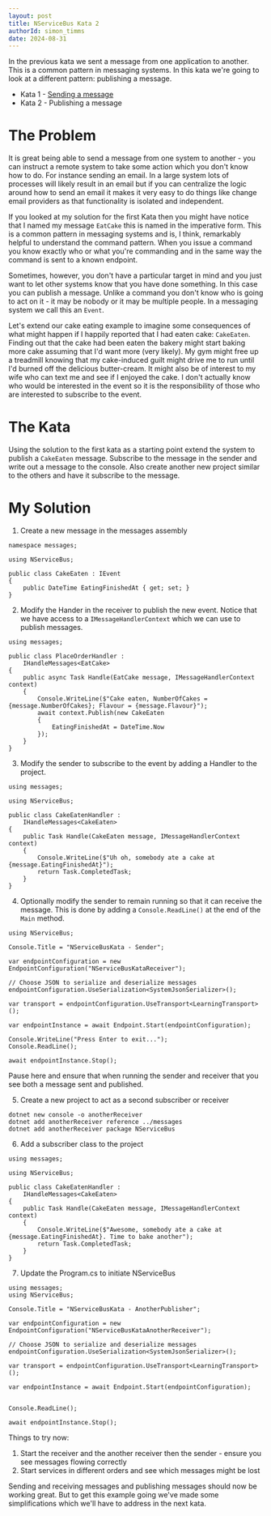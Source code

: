 ```yaml
---
layout: post
title: NServiceBus Kata 2
authorId: simon_timms
date: 2024-08-31
---
```


In the previous kata we sent a message from one application to another. This is a common pattern in messaging systems. In this kata we're going to look at a different pattern: publishing a message.

<!--more -->

* Kata 1 - [Sending a message](nservicebus-kata-1)
* Kata 2 - Publishing a message 

# The Problem

It is great being able to send a message from one system to another - you can instruct a remote system to take some action which you don't know how to do. For instance sending an email. In a large system lots of processes will likely result in an email but if you can centralize the logic around how to send an email it makes it very easy to do things like change email providers as that functionality is isolated and independent. 

If you looked at my solution for the first Kata then you might have notice that I named my message `EatCake` this is named in the imperative form. This is a common pattern in messaging systems and is, I think, remarkably helpful to understand the command pattern. When you issue a command you know exactly who or what you're commanding and in the same way the command is sent to a known endpoint. 

Sometimes, however, you don't have a particular target in mind and you just want to let other systems know that you have done something. In this case you can publish a message. Unlike a command you don't know who is going to act on it - it may be nobody or it may be multiple people. In a messaging system we call this an `Event`. 

Let's extend our cake eating example to imagine some consequences of what might happen if I happily reported that I had eaten cake: `CakeEaten`. Finding out that the cake had been eaten the bakery might start baking more cake assuming that I'd want more (very likely). My gym might free up a treadmill knowing that my cake-induced guilt might drive me to run until I'd burned off the delicious butter-cream. It might also be of interest to my wife who can text me and see if I enjoyed the cake. I don't actually know who would be interested in the event so it is the responsibility of those who are interested to subscribe to the event.

# The Kata

Using the solution to the first kata as a starting point extend the system to publish a `CakeEaten` message. Subscribe to the message in the sender and write out a message to the console. Also create another new project similar to the others and have it subscribe to the message.

# My Solution

1. Create a new message in the messages assembly

```
namespace messages;

using NServiceBus;

public class CakeEaten : IEvent
{
    public DateTime EatingFinishedAt { get; set; }
}
```

2. Modify the Hander in the receiver to publish the new event. Notice that we have access to a `IMessageHandlerContext` which we can use to publish messages.

```
using messages;

public class PlaceOrderHandler :
    IHandleMessages<EatCake>
{
    public async Task Handle(EatCake message, IMessageHandlerContext context)
    {
        Console.WriteLine($"Cake eaten, NumberOfCakes = {message.NumberOfCakes}; Flavour = {message.Flavour}");
        await context.Publish(new CakeEaten
        {
            EatingFinishedAt = DateTime.Now
        });
    }
}
```

3. Modify the sender to subscribe to the event by adding a Handler to the project.

```
using messages;

using NServiceBus;

public class CakeEatenHandler :
    IHandleMessages<CakeEaten>
{
    public Task Handle(CakeEaten message, IMessageHandlerContext context)
    {
        Console.WriteLine($"Uh oh, somebody ate a cake at {message.EatingFinishedAt}");
        return Task.CompletedTask;
    }
}
```

4. Optionally modify the sender to remain running so that it can receive the message. This is done by adding a `Console.ReadLine()` at the end of the `Main` method.

```
using NServiceBus;

Console.Title = "NServiceBusKata - Sender";

var endpointConfiguration = new EndpointConfiguration("NServiceBusKataReceiver");

// Choose JSON to serialize and deserialize messages
endpointConfiguration.UseSerialization<SystemJsonSerializer>();

var transport = endpointConfiguration.UseTransport<LearningTransport>();

var endpointInstance = await Endpoint.Start(endpointConfiguration);

Console.WriteLine("Press Enter to exit...");
Console.ReadLine();

await endpointInstance.Stop();
```

Pause here and ensure that when running the sender and receiver that you see both a message sent and published.

5. Create a new project to act as a second subscriber or receiver

```
dotnet new console -o anotherReceiver
dotnet add anotherReceiver reference ../messages
dotnet add anotherReceiver package NServiceBus
```

6. Add a subscriber class to the project

```
using messages;

using NServiceBus;

public class CakeEatenHandler :
    IHandleMessages<CakeEaten>
{
    public Task Handle(CakeEaten message, IMessageHandlerContext context)
    {
        Console.WriteLine($"Awesome, somebody ate a cake at {message.EatingFinishedAt}. Time to bake another");
        return Task.CompletedTask;
    }
}
```

7. Update the Program.cs to initiate NServiceBus

```
using messages;
using NServiceBus;

Console.Title = "NServiceBusKata - AnotherPublisher";

var endpointConfiguration = new EndpointConfiguration("NServiceBusKataAnotherReceiver");

// Choose JSON to serialize and deserialize messages
endpointConfiguration.UseSerialization<SystemJsonSerializer>();

var transport = endpointConfiguration.UseTransport<LearningTransport>();

var endpointInstance = await Endpoint.Start(endpointConfiguration);


Console.ReadLine();

await endpointInstance.Stop();

```

Things to try now: 

1. Start the receiver and the another receiver then the sender - ensure you see messages flowing correctly
2. Start services in different orders and see which messages might be lost
 
Sending and receiving messages and publishing messages should now be working great. But to get this example going we've made some simplifications which we'll have to address in the next kata.